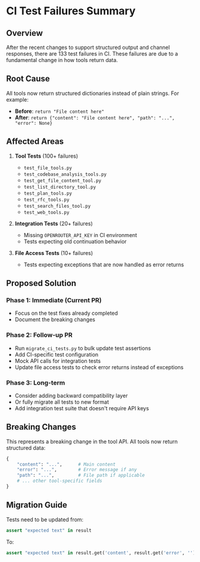# CI Test Failures Summary

## Overview
After the recent changes to support structured output and channel responses, there are 133 test failures in CI. These failures are due to a fundamental change in how tools return data.

## Root Cause
All tools now return structured dictionaries instead of plain strings. For example:
- **Before**: `return "File content here"`
- **After**: `return {"content": "File content here", "path": "...", "error": None}`

## Affected Areas
1. **Tool Tests** (100+ failures)
   - `test_file_tools.py`
   - `test_codebase_analysis_tools.py`
   - `test_get_file_content_tool.py`
   - `test_list_directory_tool.py`
   - `test_plan_tools.py`
   - `test_rfc_tools.py`
   - `test_search_files_tool.py`
   - `test_web_tools.py`

2. **Integration Tests** (20+ failures)
   - Missing `OPENROUTER_API_KEY` in CI environment
   - Tests expecting old continuation behavior

3. **File Access Tests** (10+ failures)
   - Tests expecting exceptions that are now handled as error returns

## Proposed Solution

### Phase 1: Immediate (Current PR)
- Focus on the test fixes already completed
- Document the breaking changes

### Phase 2: Follow-up PR
- Run `migrate_ci_tests.py` to bulk update test assertions
- Add CI-specific test configuration
- Mock API calls for integration tests
- Update file access tests to check error returns instead of exceptions

### Phase 3: Long-term
- Consider adding backward compatibility layer
- Or fully migrate all tests to new format
- Add integration test suite that doesn't require API keys

## Breaking Changes
This represents a breaking change in the tool API. All tools now return structured data:
```python
{
    "content": "...",      # Main content
    "error": "...",        # Error message if any
    "path": "...",         # File path if applicable
    # ... other tool-specific fields
}
```

## Migration Guide
Tests need to be updated from:
```python
assert "expected text" in result
```
To:
```python
assert "expected text" in result.get('content', result.get('error', ''))
```